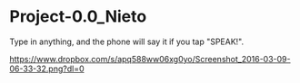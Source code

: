 # Project-0.0_Nieto
Type in anything, and the phone will say it if you tap "SPEAK!".

https://www.dropbox.com/s/apq588ww06xg0yo/Screenshot_2016-03-09-06-33-32.png?dl=0
